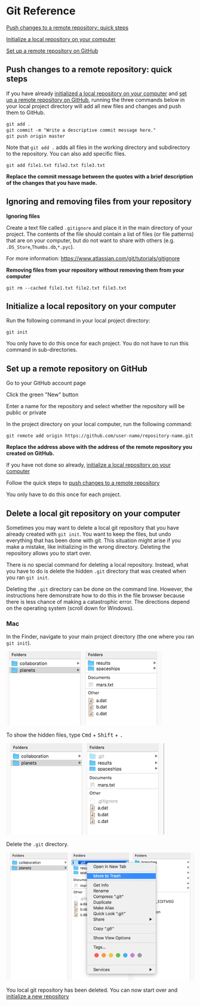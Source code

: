 # Git Reference

[Push changes to a remote repository: quick steps](#push-changes-to-a-remote-repository-quick-steps)

[Initialize a local repository on your computer](#initialize-a-local-repository-on-your-computer)

[Set up a remote repository on GitHub](#set-up-a-remote-repository-on-github)

## Push changes to a remote repository: quick steps

If you have already [initialized a local repository on your computer](#initialize-a-local-repository-on-your-computer) and [set up a remote repository on GitHub](#set-up-a-remote-repository-on-github), running the three commands below in your local project directory will add all new files and changes and push them to GitHub.

```
git add .
git commit -m "Write a descriptive commit message here."
git push origin master
```

Note that `git add .` adds all files in the working directory and subdirectory to the repository. You can also add specific files.

```
git add file1.txt file2.txt file3.txt
```

__Replace the commit message between the quotes with a brief description of the changes that you have made.__

## Ignoring and removing files from your repository

__Ignoring files__

Create a text file called `.gitignore` and place it in the main directory of your project. The contents of the file should contain a list of files (or file patterns) that are on your computer, but do not want to share with others (e.g. `.DS_Store`,`Thumbs.db`,`*.pyc`).

For more information: https://www.atlassian.com/git/tutorials/gitignore

__Removing files from your repository without removing them from your computer__

```
git rm --cached file1.txt file2.txt file3.txt
```

## Initialize a local repository on your computer

Run the following command in your local project directory:

```
git init
```

You only have to do this once for each project. You do not have to run this command in sub-directories.

## Set up a remote repository on GitHub

Go to your GitHub account page

Click the green "New" button

Enter a name for the repository and select whether the repository will be public or private

In the project directory on your local computer, run the following command:
```
git remote add origin https://github.com/user-name/repository-name.git
```

__Replace the address above with the address of the remote repository you created on GitHub.__

If you have not done so already, [initialize a local repository on your computer](#initialize-a-local-repository-on-your-computer)

Follow the quick steps to [push changes to a remote repository](#push-changes-to-a-remote-repository-quick-steps)

You only have to do this once for each project.

## Delete a local git repository on your computer

Sometimes you may want to delete a local git repository that you have already created with `git init`. You want to keep the files, but undo everything that has been done with git. This situation might arise if you make a mistake, like initializing in the wrong directory. Deleting the repository allows you to start over.

There is no special command for deleting a local repository. Instead, what you have to do is delete the hidden `.git` directory that was created when you ran `git init`.

Deleting the `.git` directory can be done on the command line. However, the instructions here demonstrate how to do this in the file browser because there is less chance of making a catastrophic error. The directions depend on the operating system (scroll down for Windows).

### Mac

In the Finder, navigate to your main project directory (the one where you ran `git init`).

![planets directory](images/planets-dir.png)

To show the hidden files, type <kbd>Cmd</kbd> + <kbd>Shift</kbd> + <kbd>.</kbd>

![planets directory - hidden files](images/planets-dir-hidden.png)

Delete the `.git` directory.

![planets directory](images/planets-dir-delete.png)

You local git repository has been deleted. You can now start over and [initialize a new repository](#initialize-a-local-repository-on-your-computer)